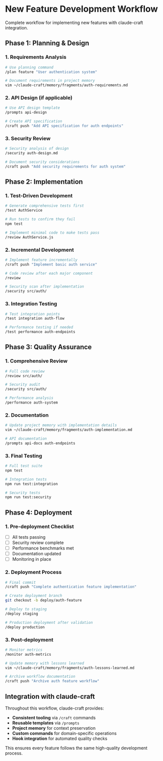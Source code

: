 # New Feature Development Workflow

Complete workflow for implementing new features with claude-craft integration.

## Phase 1: Planning & Design

### 1. Requirements Analysis
```bash
# Use planning command
/plan feature "User authentication system"

# Document requirements in project memory
vim ~/claude-craft/memory/fragments/auth-requirements.md
```

### 2. API Design (if applicable)
```bash
# Use API design template
/prompts api-design

# Create API specification
/craft push "Add API specification for auth endpoints"
```

### 3. Security Review
```bash
# Security analysis of design
/security auth-design.md

# Document security considerations
/craft push "Add security requirements for auth system"
```

## Phase 2: Implementation

### 1. Test-Driven Development
```bash
# Generate comprehensive tests first
/test AuthService

# Run tests to confirm they fail
npm test

# Implement minimal code to make tests pass
/review AuthService.js
```

### 2. Incremental Development
```bash
# Implement feature incrementally
/craft push "Implement basic auth service"

# Code review after each major component
/review 

# Security scan after implementation
/security src/auth/
```

### 3. Integration Testing
```bash
# Test integration points
/test integration auth-flow

# Performance testing if needed
/test performance auth-endpoints
```

## Phase 3: Quality Assurance

### 1. Comprehensive Review
```bash
# Full code review
/review src/auth/

# Security audit
/security src/auth/

# Performance analysis
/performance auth-system
```

### 2. Documentation
```bash
# Update project memory with implementation details
vim ~/claude-craft/memory/fragments/auth-implementation.md

# API documentation
/prompts api-docs auth-endpoints
```

### 3. Final Testing
```bash
# Full test suite
npm test

# Integration tests
npm run test:integration

# Security tests
npm run test:security
```

## Phase 4: Deployment

### 1. Pre-deployment Checklist
- [ ] All tests passing
- [ ] Security review complete
- [ ] Performance benchmarks met
- [ ] Documentation updated
- [ ] Monitoring in place

### 2. Deployment Process
```bash
# Final commit
/craft push "Complete authentication feature implementation"

# Create deployment branch
git checkout -b deploy/auth-feature

# Deploy to staging
/deploy staging

# Production deployment after validation
/deploy production
```

### 3. Post-deployment
```bash
# Monitor metrics
/monitor auth-metrics

# Update memory with lessons learned
vim ~/claude-craft/memory/fragments/auth-lessons-learned.md

# Archive workflow documentation
/craft push "Archive auth feature workflow"
```

## Integration with claude-craft

Throughout this workflow, claude-craft provides:
- **Consistent tooling** via `/craft` commands
- **Reusable templates** via `/prompts`
- **Project memory** for context preservation
- **Custom commands** for domain-specific operations
- **Hook integration** for automated quality checks

This ensures every feature follows the same high-quality development process.